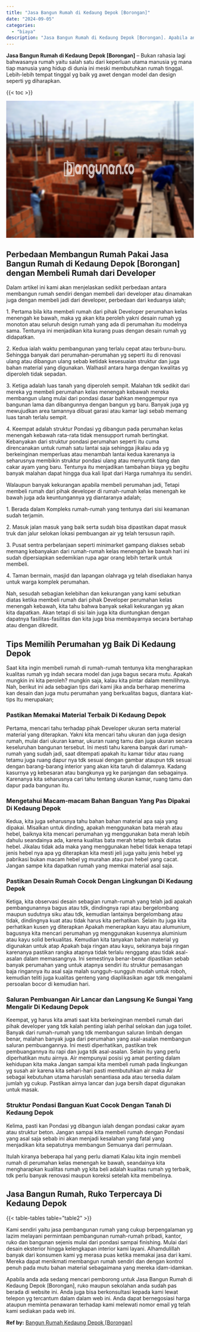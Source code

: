 ```yaml
---
title: "Jasa Bangun Rumah di Kedaung Depok [Borongan]"
date: "2024-09-05"
categories: 
  - "biaya"
description: "Jasa Bangun Rumah di Kedaung Depok [Borongan]. Apabila anda ada sedang mencari pemborong untuk Jasa Bangun Rumah di Kedaung Depok [Borongan], ruko maupun s..."
---
```


**Jasa Bangun Rumah di Kedaung Depok \[Borongan\]** – Bukan rahasia lagi bahwasanya rumah yaitu salah satu dari keperluan utama manusia yg mana tiap manusia yang hidup di dunia ini meski membutuhkan rumah tinggal. Lebih-lebih tempat tinggal yg baik yg awet dengan model dan design seperti yg diharapkan.

{{< toc >}}

![Jasa Bangun Rumah di Kedaung Depok [Borongan]](/images/borong-bangunan-16.png)

## Perbedaan Membangun Rumah Pakai Jasa Bangun Rumah di Kedaung Depok \[Borongan\] dengan Membeli Rumah dari Developer

Dalam artikel ini kami akan menjelaskan sedikit perbedaan antara membangun rumah sendiri dengan membeli dari developer atau dinamakan juga dengan membeli jadi dari developer, perbedaan dari keduanya ialah;

1\. Pertama bila kita membeli rumah dari pihak Developer perumahan kelas menengah ke bawah, maka yg akan kita peroleh yakni desain rumah yg monoton atau seluruh design rumah yang ada di perumahan itu modelnya sama. Tentunya ini menjadikan kita kurang puas dengan desain rumah yg didapatkan.

2\. Kedua ialah waktu pembangunan yang terlalu cepat atau terburu-buru. Sehingga banyak dari perumahan-perumahan yg seperti itu di renovasi ulang atau dibangun ulang sebab ketidak kesesuaian struktur dan juga bahan material yang digunakan. Walhasil antara harga dengan kwalitas yg diperoleh tidak sepadan.

3\. Ketiga adalah luas tanah yang diperoleh sempit. Malahan tdk sedikit dari mereka yg membeli perumahan kelas menengah kebawah mereka membangun ulang mulai dari pondasi dasar bahkan menggempur nya bangunan lama dan dibangunnya dengan bangun yg baru. Banyak juga yg mewujudkan area tamannya dibuat garasi atau kamar lagi sebab memang luas tanah terlalu sempit.

4\. Keempat adalah struktur Pondasi yg dibangun pada perumahan kelas menengah kebawah rata-rata tidak mensupport rumah bertingkat. Kebanyakan dari struktur pondasi perumahan seperti itu cuma direncanakan untuk rumah satu lantai saja sehingga jikalau ada yg berkeinginan memperluas atau menambah lantai kedua karenanya ia seharusnya membikin struktur pondasi ulang atau menyuntik tiang dan cakar ayam yang baru. Tentunya itu menjadikan tambahan biaya yg begitu banyak malahan dapat hingga dua kali lipat dari Harga rumahnya itu sendiri.

Walaupun banyak kekurangan apabila membeli perumahan jadi, Tetapi membeli rumah dari pihak developer di rumah-rumah kelas menengah ke bawah juga ada keuntungannya yg diantaranya adalah;

1\. Berada dalam Kompleks rumah-rumah yang tentunya dari sisi keamanan sudah terjamin.

2\. Masuk jalan masuk yang baik serta sudah bisa dipastikan dapat masuk truk dan jalur selokan lokasi pembuangan air yg telah tersusun rapih.

3\. Pusat sentra perbelanjaan seperti minimarket gampang diakses sebab memang kebanyakan dari rumah-rumah kelas menengah ke bawah hari ini sudah dipersiapkan sedemikian rupa agar orang lebih tertarik untuk membeli.

4\. Taman bermain, masjid dan lapangan olahraga yg telah disediakan hanya untuk warga komplek perumahan.

Nah, sesudah sebagian kelebihan dan kekurangan yang kami sebutkan diatas ketika membeli rumah dari pihak Developer perumahan kelas menengah kebawah, kita tahu bahwa banyak sekali kekurangan yg akan kita dapatkan. Akan tetapi di sisi lain juga kita diuntungkan dengan dapatnya fasilitas-fasilitas dan kita juga bisa membayarnya secara bertahap atau dengan dikredit.

## Tips Memilih Perumahan yg Baik Di Kedaung Depok

Saat kita ingin membeli rumah di rumah-rumah tentunya kita mengharapkan kualitas rumah yg indah secara model dan juga bagus secara mutu. Apakah mungkin ini kita peroleh? mungkin saja, kalau kita pintar dalam memilihnya. Nah, berikut ini ada sebagian tips dari kami jika anda berharap menerima kan desain dan juga mutu perumahan yang berkualitas bagus, diantara kiat-tips Itu merupakan;

### Pastikan Memakai Material Terbaik Di Kedaung Depok

Pertama, mencari tahu terhadap pihak Developer ukuran serta material material yang diterapkan. Yakni kita mencari tahu ukuran dan juga design rumah, mulai dari ukuran kamar, ukuran ruang tamu dan juga ukuran secara keseluruhan bangunan tersebut. Ini mesti tahu karena banyak dari rumah-rumah yang sudah jadi, saat ditempati apakah itu kamar tidur atau ruang tetamu juga ruang dapur nya tdk sesuai dengan gambar ataupun tdk sesuai dengan barang-barang interior yang akan kita taruh di dalamnya. Kadang kasurnya yg kebesaran atau bangkunya yg ke panjangan dan sebagainya. Karenanya kita seharusnya cari tahu tentang ukuran kamar, ruang tamu dan dapur pada bangunan itu.

### Mengetahui Macam-macam Bahan Banguan Yang Pas Dipakai Di Kedaung Depok

Kedua, kita juga seharusnya tahu bahan bahan material apa saja yang dipakai. Misalkan untuk dinding, apakah menggunakan bata merah atau hebel, baiknya kita mencari perumahan yg menggunakan bata merah lebih dahulu seandainya ada, karena kualitas bata merah tetap terbaik diatas hebel. Jikalau tidak ada maka yang menggunakan hebel tidak kenapa tetapi jenis hebel nya apa yg diterapkan kita mesti jeli juga yaitu jenis hebel yg pabrikasi bukan macam hebel yg murahan atau pun hebel yang cacat. Jangan sampe kita dapatkan rumah yang memkai material asal saja.

### Pastikan Desain Rumah Cocok Dengan Lingkungan Di Kedaung Depok

Ketiga, kita observasi desain sebagian rumah-rumah yang telah jadi apakah pembangunannya bagus atau tdk, dindingnya rapi atau bergelombang maupun sudutnya siku atau tdk, kemudian lantainya bergelombang atau tidak, dindingnya kuat atau tidak harus kita perhatikan. Selain itu juga kita perhatikan kusen yg diterapkan Apakah menerapkan kayu atau alumunium, bagusnya kita mencari perumahan yg menggunakan kusennya aluminium atau kayu solid berkualitas. Kemudian kita tanyakan bahan material yg digunakan untuk atap Apakah baja ringan atau kayu, sekiranya baja ringan karenanya pastikan rangka atapnya tidak terlalu renggang atau tidak asal-asalan dalam memasangnya. Ini semestinya benar-benar dipastikan sebab banyak perumahan yang untuk atapnya sendiri itu struktur pemasangan baja ringannya itu asal saja malah sungguh-sungguh mudah untuk roboh, kemudian teliti juga kualitas genteng yang diaplikasikan agar tdk mengalami persoalan bocor di kemudian hari.

### Saluran Pembuangan Air Lancar dan Langsung Ke Sungai Yang Mengalir Di Kedaung Depok

Keempat, yg harus kita amati saat kita berkeinginan membeli rumah dari pihak developer yang tdk kalah penting ialah perihal selokan dan juga toilet. Banyak dari rumah-rumah yang tdk membangun saluran limbah dengan benar, malahan banyak juga dari perumahan yang asal-asalan membangun saluran pembuangannya. Ini mesti diperhatikan, pastikan trek pembuangannya itu rapi dan juga tdk asal-asalan. Selain itu yang perlu diperhatikan mutu airnya. Air mempunyai posisi yg amat penting dalam kehidupan kita maka Jangan sampai kita membeli rumah pada lingkungan yg susah air karena kita sehari-hari pasti membutuhkan air maka Air sebagai kebutuhan utama haruslah senantiasa ada atau tersedia dalam jumlah yg cukup. Pastikan airnya lancar dan juga bersih dapat digunakan untuk masak.

### Struktur Pondasi Banguan Kuat Cocok Dengan Tanah Di Kedaung Depok

Kelima, pasti kan Pondasi yg dibangun ialah dengan pondasi cakar ayam atau struktur beton. Jangan sampai kita membeli rumah dengan Pondasi yang asal saja sebab ini akan menjadi kesalahan yang fatal yang menjadikan kita sepatutnya membangun Semuanya dari permulaan.

Itulah kiranya beberapa hal yang perlu diamati Kalau kita ingin membeli rumah di perumahan kelas menengah ke bawah, seandainya kita mengharapkan kualitas rumah yg kita beli adalah kualitas rumah yg terbaik, tdk perlu banyak renovasi maupun koreksi setelah kita membelinya.

## Jasa Bangun Rumah, Ruko Terpercaya Di Kedaung Depok

{{< table-tables table="table2" >}}

Kami sendiri yaitu jasa pembangunan rumah yang cukup berpengalaman yg lazim melayani permintaan pembangunan rumah-rumah pribadi, kantor, ruko dan bangunan sejenis mulai dari pondasi sampai finishing. Mulai dari desain eksterior hingga kelengkapan interior kami layani. Alhamdulillah banyak dari konsumen kami yg merasa puas ketika memakai jasa dari kami. Mereka dapat menikmati membangun rumah sendiri dan dengan kontrol penuh pada mutu bahan material sebagaimana yang mereka idam-idamkan.

Apabila anda ada sedang mencari pemborong untuk Jasa Bangun Rumah di Kedaung Depok \[Borongan\], ruko maupun sekolahan anda sudah pas berada di website ini. Anda juga bisa berkonsultasi kepada kami lewat telepon yg tercantum dalam dalam web ini. Anda dapat bernegosiasi harga ataupun meminta penawaran terhadap kami melewati nomor email yg telah kami sediakan pada web ini.

**Ref by:** [Bangun Rumah Kedaung Depok [Borongan]](https://id.wikipedia.org/wiki/Bangun)

